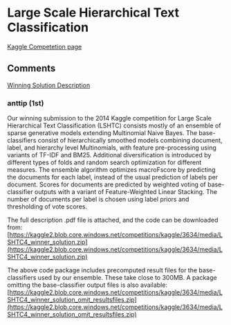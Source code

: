 # Large Scale Hierarchical Text Classification

[Kaggle Competetion page](http://www.kaggle.com/c/lshtc)

## Comments
[Winning Solution Description](http://www.kaggle.com/c/lshtc/forums/t/7980/winning-solution-description)

### anttip (1st)

Our winning submission to the 2014 Kaggle competition for Large Scale Hierarchical Text Classification (LSHTC) consists mostly of an ensemble of sparse generative models extending Multinomial Naive Bayes. The base-classifiers consist of hierarchically smoothed models combining document, label, and hierarchy level Multinomials, with feature pre-processing using variants of TF-IDF and BM25. Additional diversification is introduced by different types of folds and random search optimization for different measures. The ensemble algorithm optimizes macroFscore by predicting the documents for each label, instead of the usual prediction of labels per document. Scores for documents are predicted by weighted voting of base-classifier outputs with a variant of Feature-Weighted Linear Stacking. The number of documents per label is chosen using label priors and thresholding of vote scores.

The full description .pdf file is attached, and the code can be downloaded from: [https://kaggle2.blob.core.windows.net/competitions/kaggle/3634/media/LSHTC4_winner_solution.zip](https://kaggle2.blob.core.windows.net/competitions/kaggle/3634/media/LSHTC4_winner_solution.zip)

The above code package includes precomputed result files for the base-classifiers used by our ensemble. These take close to 300MB. A package omitting the base-classifier output files is also available: [https://kaggle2.blob.core.windows.net/competitions/kaggle/3634/media/LSHTC4_winner_solution_omit_resultsfiles.zip](https://kaggle2.blob.core.windows.net/competitions/kaggle/3634/media/LSHTC4_winner_solution_omit_resultsfiles.zip)
